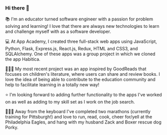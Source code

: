 ### Hi there 👋

📚 I'm an educator turned software engineer with a passion for problem solving and learning! I love that there are always new technologies to learn and challenge myself with as a software developer. <p>
💻 At App Academy, I created three full-stack web apps using JavaScript, Python, Flask, Express.js, React.js, Redux, HTML and CSS3, and SQLAlchemy. One of these apps was a group project in which we cloned the app Habitica. <p>
👩🏼‍💻 My most recent project was an app inspired by GoodReads that focuses on children's literature, where users can share and review books. I love the idea of being able to contribute to the education community and help to facilitate learning in a totally new way! 
<p>
⭐️ I'm looking forward to adding further functionality to the apps I've worked on as well as adding to my skill set as I work on the job search. 
<p>
🏃🏼‍♀️ Away from the keyboard I've completed two marathons (currently training for Pittsburgh!) and love to run, read, cook, cheer for/yell at the Philadelphia Eagles, and hang with my husband Zack and Boxer rescue dog Porky.
<!--
**eomcikus/eomcikus** is a ✨ _special_ ✨ repository because its `README.md` (this file) appears on your GitHub profile.

Here are some ideas to get you started:

- 🔭 I’m currently working on ...
- 🌱 I’m currently learning ...
- 👯 I’m looking to collaborate on ...
- 🤔 I’m looking for help with ...
- 💬 Ask me about ...
- 📫 How to reach me: ...
- 😄 Pronouns: ...
- ⚡ Fun fact: ...
-->
